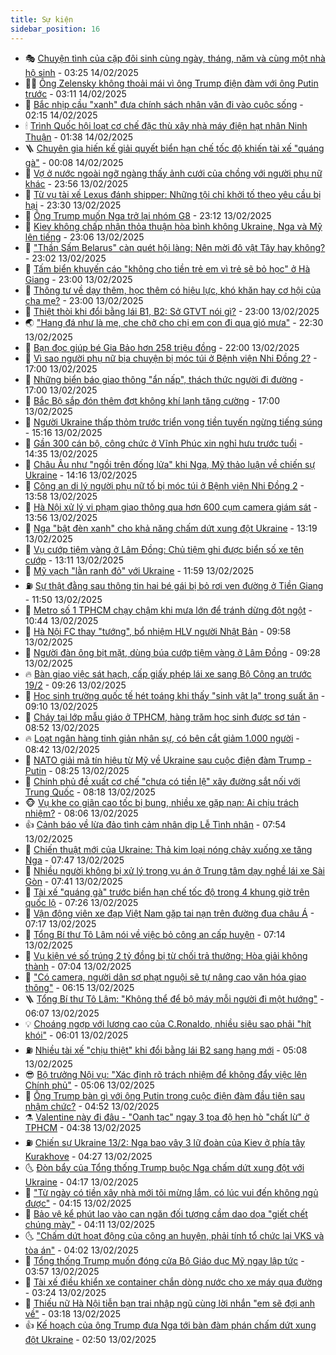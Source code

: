 ```yaml
---
title: Sự kiện
sidebar_position: 16
---
```


<!-- dantri-su-kien:START -->
- 🎭 [Chuyện tình của cặp đôi sinh cùng ngày, tháng, năm và cùng một nhà hộ sinh](https://dantri.com.vn/doi-song/chuyen-tinh-cua-cap-doi-sinh-cung-ngay-thang-nam-va-cung-mot-nha-ho-sinh-20250213210947493.htm) - 03:25 14/02/2025
- 👨‍🏫 [Ông Zelensky không thoải mái vì ông Trump điện đàm với ông Putin trước](https://dantri.com.vn/the-gioi/ong-zelensky-khong-thoai-mai-vi-ong-trump-dien-dam-voi-ong-putin-truoc-20250214093829963.htm) - 03:11 14/02/2025
- 🌮 [Bắc nhịp cầu &quot;xanh&quot; đưa chính sách nhân văn đi vào cuộc sống](https://dantri.com.vn/an-sinh/bac-nhip-cau-xanh-dua-chinh-sach-nhan-van-di-vao-cuoc-song-20250204224615737.htm) - 02:15 14/02/2025
- 🕯 [Trình Quốc hội loạt cơ chế đặc thù xây nhà máy điện hạt nhân Ninh Thuận](https://dantri.com.vn/xa-hoi/trinh-quoc-hoi-loat-co-che-dac-thu-xay-nha-may-dien-hat-nhan-ninh-thuan-20250214083428832.htm) - 01:38 14/02/2025
- 🪜 [Chuyên gia hiến kế giải quyết biển hạn chế tốc độ khiến tài xế &quot;quáng gà&quot;](https://dantri.com.vn/xa-hoi/chuyen-gia-hien-ke-giai-quyet-bien-han-che-toc-do-khien-tai-xe-quang-ga-20250214061032605.htm) - 00:08 14/02/2025
- 🐘 [Vợ ở nước ngoài ngỡ ngàng thấy ảnh cưới của chồng với người phụ nữ khác](https://dantri.com.vn/xa-hoi/vo-o-nuoc-ngoai-ngo-ngang-thay-anh-cuoi-cua-chong-voi-nguoi-phu-nu-khac-20250213225155846.htm) - 23:56 13/02/2025
- 🤔 [Từ vụ tài xế Lexus đánh shipper: Những tội chỉ khởi tố theo yêu cầu bị hại](https://dantri.com.vn/ban-doc/tu-vu-tai-xe-lexus-danh-shipper-nhung-toi-chi-khoi-to-theo-yeu-cau-bi-hai-20250213165841448.htm) - 23:30 13/02/2025
- 🧠 [Ông Trump muốn Nga trở lại nhóm G8](https://dantri.com.vn/the-gioi/ong-trump-muon-nga-tro-lai-nhom-g8-20250214045417593.htm) - 23:12 13/02/2025
- 📝 [Kiev không chấp nhận thỏa thuận hòa bình không Ukraine, Nga và Mỹ lên tiếng](https://dantri.com.vn/the-gioi/kiev-khong-chap-nhan-thoa-thuan-hoa-binh-khong-ukraine-nga-va-my-len-tieng-20250214052623608.htm) - 23:06 13/02/2025
- 🦏 [&quot;Thần Sấm Belarus&quot; càn quét hội làng: Nên mời đô vật Tây hay không?](https://dantri.com.vn/doi-song/than-sam-belarus-can-quet-hoi-lang-nen-moi-do-vat-tay-hay-khong-20241227094843119.htm) - 23:02 13/02/2025
- 🥰 [Tấm biển khuyến cáo &quot;không cho tiền trẻ em vì trẻ sẽ bỏ học&quot; ở Hà Giang](https://dantri.com.vn/an-sinh/tam-bien-khuyen-cao-khong-cho-tien-tre-em-vi-tre-se-bo-hoc-o-ha-giang-20250213172745167.htm) - 23:00 13/02/2025
- 🤗 [Thông tư về dạy thêm, học thêm có hiệu lực, khó khăn hay cơ hội của cha mẹ?](https://dantri.com.vn/giao-duc/thong-tu-ve-day-them-hoc-them-co-hieu-luc-kho-khan-hay-co-hoi-cua-cha-me-20250213212640966.htm) - 23:00 13/02/2025
- 🌈 [Thiệt thòi khi đổi bằng lái B1, B2: Sở GTVT nói gì?](https://dantri.com.vn/xa-hoi/thiet-thoi-khi-doi-bang-lai-b1-b2-so-gtvt-noi-gi-20250213193706125.htm) - 23:00 13/02/2025
- 🌏 [&quot;Hang đá như là mẹ, che chở cho chị em con đi qua gió mưa&quot;](https://dantri.com.vn/tam-long-nhan-ai/hang-da-nhu-la-me-che-cho-cho-chi-em-con-di-qua-gio-mua-20250214051053055.htm) - 22:30 13/02/2025
- 💄 [Bạn đọc giúp bé Gia Bảo hơn 258 triệu đồng](https://dantri.com.vn/tam-long-nhan-ai/ban-doc-giup-be-gia-bao-hon-258-trieu-dong-20250213133102846.htm) - 22:00 13/02/2025
- 👺 [Vì sao người phụ nữ bịa chuyện bị móc túi ở Bệnh viện Nhi Đồng 2?](https://dantri.com.vn/phap-luat/vi-sao-nguoi-phu-nu-bia-chuyen-bi-moc-tui-o-benh-vien-nhi-dong-2-20250213214934380.htm) - 17:00 13/02/2025
- 👹 [Những biển báo giao thông &quot;ẩn nấp&quot;, thách thức người đi đường](https://dantri.com.vn/xa-hoi/nhung-bien-bao-giao-thong-an-nap-thach-thuc-nguoi-di-duong-20250212170529753.htm) - 17:00 13/02/2025
- 🌊 [Bắc Bộ sắp đón thêm đợt không khí lạnh tăng cường](https://dantri.com.vn/xa-hoi/bac-bo-sap-don-them-dot-khong-khi-lanh-tang-cuong-20250213172551709.htm) - 17:00 13/02/2025
- 🤠 [Người Ukraine thấp thỏm trước triển vọng tiền tuyến ngừng tiếng súng](https://dantri.com.vn/the-gioi/nguoi-ukraine-thap-thom-truoc-trien-vong-tien-tuyen-ngung-tieng-sung-20250213220131920.htm) - 15:16 13/02/2025
- 🎊 [Gần 300 cán bộ, công chức ở Vĩnh Phúc xin nghỉ hưu trước tuổi](https://dantri.com.vn/xa-hoi/gan-300-can-bo-cong-chuc-o-vinh-phuc-xin-nghi-huu-truoc-tuoi-20250213204951363.htm) - 14:35 13/02/2025
- 🐘 [Châu Âu như &quot;ngồi trên đống lửa&quot; khi Nga, Mỹ thảo luận về chiến sự Ukraine](https://dantri.com.vn/the-gioi/chau-au-nhu-ngoi-tren-dong-lua-khi-nga-my-thao-luan-ve-chien-su-ukraine-20250213210328069.htm) - 14:16 13/02/2025
- 💂 [Công an di lý người phụ nữ tố bị móc túi ở Bệnh viện Nhi Đồng 2](https://dantri.com.vn/phap-luat/cong-an-di-ly-nguoi-phu-nu-to-bi-moc-tui-o-benh-vien-nhi-dong-2-20250213203855695.htm) - 13:58 13/02/2025
- 👹 [Hà Nội xử lý vi phạm giao thông qua hơn 600 cụm camera giám sát](https://dantri.com.vn/xa-hoi/ha-noi-xu-ly-vi-pham-giao-thong-qua-hon-600-cum-camera-giam-sat-20250213204710016.htm) - 13:56 13/02/2025
- 🦒 [Nga &quot;bật đèn xanh&quot; cho khả năng chấm dứt xung đột Ukraine](https://dantri.com.vn/the-gioi/nga-bat-den-xanh-cho-kha-nang-cham-dut-xung-dot-ukraine-20250213183147398.htm) - 13:19 13/02/2025
- 🗽 [Vụ cướp tiệm vàng ở Lâm Đồng: Chủ tiệm ghi được biển số xe tên cướp](https://dantri.com.vn/phap-luat/vu-cuop-tiem-vang-o-lam-dong-chu-tiem-ghi-duoc-bien-so-xe-ten-cuop-20250213194840434.htm) - 13:11 13/02/2025
- 💄 [Mỹ vạch &quot;lằn ranh đỏ&quot; với Ukraine](https://dantri.com.vn/the-gioi/my-vach-lan-ranh-do-voi-ukraine-20250213151033104.htm) - 11:59 13/02/2025
- ⛽️ [Sự thật đằng sau thông tin hai bé gái bị bỏ rơi ven đường ở Tiền Giang](https://dantri.com.vn/xa-hoi/su-that-dang-sau-thong-tin-hai-be-gai-bi-bo-roi-ven-duong-o-tien-giang-20250213162222180.htm) - 11:50 13/02/2025
- 🥷 [Metro số 1 TPHCM chạy chậm khi mưa lớn để tránh dừng đột ngột](https://dantri.com.vn/xa-hoi/metro-so-1-tphcm-chay-cham-khi-mua-lon-de-tranh-dung-dot-ngot-20250213171156230.htm) - 10:44 13/02/2025
- 🤖 [Hà Nội FC thay &quot;tướng&quot;, bổ nhiệm HLV người Nhật Bản](https://dantri.com.vn/the-thao/ha-noi-fc-thay-tuong-bo-nhiem-hlv-nguoi-nhat-ban-20250213154756486.htm) - 09:58 13/02/2025
- 🌊 [Người đàn ông bịt mặt, dùng búa cướp tiệm vàng ở Lâm Đồng](https://dantri.com.vn/phap-luat/nguoi-dan-ong-bit-mat-dung-bua-cuop-tiem-vang-o-lam-dong-20250213155327732.htm) - 09:28 13/02/2025
- 🔥 [Bàn giao việc sát hạch, cấp giấy phép lái xe sang Bộ Công an trước 19/2](https://dantri.com.vn/xa-hoi/ban-giao-viec-sat-hach-cap-giay-phep-lai-xe-sang-bo-cong-an-truoc-192-20250213155157962.htm) - 09:26 13/02/2025
- 🦏 [Học sinh trường quốc tế hét toáng khi thấy &quot;sinh vật lạ&quot; trong suất ăn](https://dantri.com.vn/giao-duc/hoc-sinh-truong-quoc-te-het-toang-khi-thay-sinh-vat-la-trong-suat-an-20250213155747417.htm) - 09:10 13/02/2025
- 🐘 [Cháy tại lớp mẫu giáo ở TPHCM, hàng trăm học sinh được sơ tán](https://dantri.com.vn/xa-hoi/chay-tai-lop-mau-giao-o-tphcm-hang-tram-hoc-sinh-duoc-so-tan-20250213153833517.htm) - 08:52 13/02/2025
- 🔥 [Loạt ngân hàng tinh giản nhân sự, có bên cắt giảm 1.000 người](https://dantri.com.vn/kinh-doanh/loat-ngan-hang-tinh-gian-nhan-su-co-ben-cat-giam-1000-nguoi-20250212040553125.htm) - 08:42 13/02/2025
- 💼 [NATO giải mã tín hiệu từ Mỹ về Ukraine sau cuộc điện đàm Trump - Putin](https://dantri.com.vn/the-gioi/nato-giai-ma-tin-hieu-tu-my-ve-ukraine-sau-cuoc-dien-dam-trump-putin-20250213145701623.htm) - 08:25 13/02/2025
- 🚀 [Chính phủ đề xuất cơ chế &quot;chưa có tiền lệ&quot; xây đường sắt nối với Trung Quốc](https://dantri.com.vn/xa-hoi/chinh-phu-de-xuat-co-che-chua-co-tien-le-xay-duong-sat-noi-voi-trung-quoc-20250213151418178.htm) - 08:18 13/02/2025
- 🐵 [Vụ khe co giãn cao tốc bị bung, nhiều xe gặp nạn: Ai chịu trách nhiệm?](https://dantri.com.vn/xa-hoi/vu-khe-co-gian-cao-toc-bi-bung-nhieu-xe-gap-nan-ai-chiu-trach-nhiem-20250213144708866.htm) - 08:06 13/02/2025
- 👍 [Cảnh báo về lừa đảo tình cảm nhân dịp Lễ Tình nhân](https://dantri.com.vn/suc-manh-so/canh-bao-ve-lua-dao-tinh-cam-nhan-dip-le-tinh-nhan-20250213122014518.htm) - 07:54 13/02/2025
- 🚦 [Chiến thuật mới của Ukraine: Thả kim loại nóng chảy xuống xe tăng Nga](https://dantri.com.vn/the-gioi/chien-thuat-moi-cua-ukraine-tha-kim-loai-nong-chay-xuong-xe-tang-nga-20250213143546245.htm) - 07:47 13/02/2025
- 🥸 [Nhiều người không bị xử lý trong vụ án ở Trung tâm dạy nghề lái xe Sài Gòn](https://dantri.com.vn/phap-luat/nhieu-nguoi-khong-bi-xu-ly-trong-vu-an-o-trung-tam-day-nghe-lai-xe-sai-gon-20250213111916398.htm) - 07:41 13/02/2025
- 🥷 [Tài xế &quot;quáng gà&quot; trước biển hạn chế tốc độ trong 4 khung giờ trên quốc lộ](https://dantri.com.vn/xa-hoi/tai-xe-quang-ga-truoc-bien-han-che-toc-do-trong-4-khung-gio-tren-quoc-lo-20250212150631658.htm) - 07:26 13/02/2025
- 🤡 [Vận động viên xe đạp Việt Nam gặp tai nạn trên đường đua châu Á](https://dantri.com.vn/the-thao/van-dong-vien-xe-dap-viet-nam-gap-tai-nan-tren-duong-dua-chau-a-20250213141509281.htm) - 07:17 13/02/2025
- 🥳 [Tổng Bí thư Tô Lâm nói về việc bỏ công an cấp huyện](https://dantri.com.vn/xa-hoi/tong-bi-thu-to-lam-noi-ve-viec-bo-cong-an-cap-huyen-20250213140832927.htm) - 07:14 13/02/2025
- 🤩 [Vụ kiện vé số trúng 2 tỷ đồng bị từ chối trả thưởng: Hòa giải không thành](https://dantri.com.vn/xa-hoi/vu-kien-ve-so-trung-2-ty-dong-bi-tu-choi-tra-thuong-hoa-giai-khong-thanh-20250213134516529.htm) - 07:04 13/02/2025
- 🎡 [&quot;Có camera, người dân sợ phạt nguội sẽ tự nâng cao văn hóa giao thông&quot;](https://dantri.com.vn/xa-hoi/co-camera-nguoi-dan-so-phat-nguoi-se-tu-nang-cao-van-hoa-giao-thong-20250211165633273.htm) - 06:15 13/02/2025
- 🪜 [Tổng Bí thư Tô Lâm: &quot;Không thể để bộ máy mỗi người đi một hướng&quot;](https://dantri.com.vn/xa-hoi/tong-bi-thu-to-lam-khong-the-de-bo-may-moi-nguoi-di-mot-huong-20250213125640798.htm) - 06:07 13/02/2025
- 💡 [Choáng ngợp với lương cao của C.Ronaldo, nhiều siêu sao phải &quot;hít khói&quot;](https://dantri.com.vn/the-thao/choang-ngop-voi-luong-cao-cua-cronaldo-nhieu-sieu-sao-phai-hit-khoi-20250213124010307.htm) - 06:01 13/02/2025
- ⛽️ [Nhiều tài xế &quot;chịu thiệt&quot; khi đổi bằng lái B2 sang hạng mới](https://dantri.com.vn/xa-hoi/nhieu-tai-xe-chiu-thiet-khi-doi-bang-lai-b2-sang-hang-moi-20250212175134282.htm) - 05:08 13/02/2025
- 😎 [Bộ trưởng Nội vụ: &quot;Xác định rõ trách nhiệm để không đẩy việc lên Chính phủ&quot;](https://dantri.com.vn/xa-hoi/bo-truong-noi-vu-xac-dinh-ro-trach-nhiem-de-khong-day-viec-len-chinh-phu-20250213114201389.htm) - 05:06 13/02/2025
- 🗽 [Ông Trump bàn gì với ông Putin trong cuộc điện đàm đầu tiên sau nhậm chức?](https://dantri.com.vn/the-gioi/ong-trump-ban-gi-voi-ong-putin-trong-cuoc-dien-dam-dau-tien-sau-nham-chuc-20250213101159932.htm) - 04:52 13/02/2025
- ⚗️ [Valentine này đi đâu - &quot;Oanh tạc&quot; ngay 3 tọa độ hẹn hò &quot;chất lừ&quot; ở TPHCM](https://dantri.com.vn/doi-song/valentine-nay-di-dau-oanh-tac-ngay-3-toa-do-hen-ho-chat-lu-o-tphcm-20250213103521341.htm) - 04:38 13/02/2025
- ⛽️ [Chiến sự Ukraine 13/2: Nga bao vây 3 lữ đoàn của Kiev ở phía tây Kurakhove](https://dantri.com.vn/the-gioi/chien-su-ukraine-132-nga-bao-vay-3-lu-doan-cua-kiev-o-phia-tay-kurakhove-20250213110548920.htm) - 04:27 13/02/2025
- 🌜 [Đòn bẩy của Tổng thống Trump buộc Nga chấm dứt xung đột với Ukraine](https://dantri.com.vn/the-gioi/don-bay-cua-tong-thong-trump-buoc-nga-cham-dut-xung-dot-voi-ukraine-20250205183038902.htm) - 04:17 13/02/2025
- 🦩 [&quot;Từ ngày có tiền xây nhà mới tôi mừng lắm, có lúc vui đến không ngủ được&quot;](https://dantri.com.vn/tam-long-nhan-ai/tu-ngay-co-tien-xay-nha-moi-toi-mung-lam-co-luc-vui-den-khong-ngu-duoc-20250212175533126.htm) - 04:15 13/02/2025
- 🦒 [Bảo vệ kể phút lao vào can ngăn đối tượng cầm dao dọa &quot;giết chết chúng mày&quot;](https://dantri.com.vn/xa-hoi/bao-ve-ke-phut-lao-vao-can-ngan-doi-tuong-cam-dao-doa-giet-chet-chung-may-20250213103558265.htm) - 04:11 13/02/2025
- 🌜 [&quot;Chấm dứt hoạt động của công an huyện, phải tính tổ chức lại VKS và tòa án&quot;](https://dantri.com.vn/xa-hoi/cham-dut-hoat-dong-cua-cong-an-huyen-phai-tinh-to-chuc-lai-vks-va-toa-an-20250213105839541.htm) - 04:02 13/02/2025
- 🐎 [Tổng thống Trump muốn đóng cửa Bộ Giáo dục Mỹ ngay lập tức](https://dantri.com.vn/the-gioi/tong-thong-trump-muon-dong-cua-bo-giao-duc-my-ngay-lap-tuc-20250213104554747.htm) - 03:57 13/02/2025
- 🌋 [Tài xế điều khiển xe container chắn dòng nước cho xe máy qua đường](https://dantri.com.vn/xa-hoi/tai-xe-dieu-khien-xe-container-chan-dong-nuoc-cho-xe-may-qua-duong-20250213094206129.htm) - 03:24 13/02/2025
- 🧰 [Thiếu nữ Hà Nội tiễn bạn trai nhập ngũ cùng lời nhắn &quot;em sẽ đợi anh về&quot;](https://dantri.com.vn/xa-hoi/thieu-nu-ha-noi-tien-ban-trai-nhap-ngu-cung-loi-nhan-em-se-doi-anh-ve-20250213100455906.htm) - 03:18 13/02/2025
- 👍 [Kế hoạch của ông Trump đưa Nga tới bàn đàm phán chấm dứt xung đột Ukraine](https://dantri.com.vn/the-gioi/ke-hoach-cua-ong-trump-dua-nga-toi-ban-dam-phan-cham-dut-xung-dot-ukraine-20250213094344203.htm) - 02:50 13/02/2025<!-- dantri-su-kien:END -->
